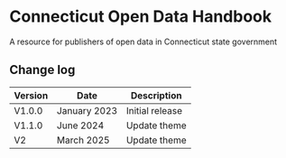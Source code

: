 # Connecticut Open Data Handbook

A resource for publishers of open data in Connecticut state government

## Change log

| Version     | Date        | Description |
| ----------- | ----------- | ----------- |
| V1.0.0      | January 2023    | Initial release |
| V1.1.0      | June 2024    | Update theme |
| V2          | March 2025   | Update theme |


